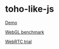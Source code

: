 toho-like-js
============
[Demo](http://takahirox.github.io/toho-like-js/index.html)

[WebGL benchmark](http://takahirox.github.io/toho-like-js/webgl_test.html)

[WebRTC trial](http://takahirox.github.io/toho-like-js/webrtc_trial.html)

